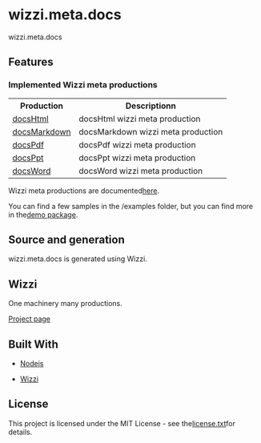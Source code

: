 # wizzi.meta.docs

wizzi.meta.docs

## Features
### Implemented Wizzi meta productions

<table>
<tr>
<th>Production</th>
<th>Descriptionn</th>
</tr>
<tr>
<td>
<a href https://github.com//wizzi.meta.docs/tree/master/.wizzi/ittf/lib/wizzi/productions/docsHtml.wfproduction.ittf>docsHtml</a><td>docsHtml wizzi meta production</td>
</tr>
<tr>
<td>
<a href https://github.com//wizzi.meta.docs/tree/master/.wizzi/ittf/lib/wizzi/productions/docsMarkdown.wfproduction.ittf>docsMarkdown</a><td>docsMarkdown wizzi meta production</td>
</tr>
<tr>
<td>
<a href https://github.com//wizzi.meta.docs/tree/master/.wizzi/ittf/lib/wizzi/productions/docsPdf.wfproduction.ittf>docsPdf</a><td>docsPdf wizzi meta production</td>
</tr>
<tr>
<td>
<a href https://github.com//wizzi.meta.docs/tree/master/.wizzi/ittf/lib/wizzi/productions/docsPpt.wfproduction.ittf>docsPpt</a><td>docsPpt wizzi meta production</td>
</tr>
<tr>
<td>
<a href https://github.com//wizzi.meta.docs/tree/master/.wizzi/ittf/lib/wizzi/productions/docsWord.wfproduction.ittf>docsWord</a><td>docsWord wizzi meta production</td>
</tr>
</table>



<p>Wizzi meta productions are documented<a href="https://stfnbssl.github.io/wizzi/docs/wizziplugins.html">here</a>.</p>



<p>You can find a few samples in the /examples folder, but you can find more in the<a href="https://github.com/wizzifactory/wizzi/tree/master/packages/wizzi-demo/.wizzi/ittf/examples/advanced/plugins">demo package</a>.</p>

## Source and generation
wizzi.meta.docs is generated using Wizzi.

## Wizzi

One machinery many productions.


<p><a href="https://stfnbssl.github.io/wizzi">Project page</a></p>

## Built With
* [Nodejs](https://nodejs.org)

* [Wizzi](https://github.com/stfnbssl/wizzi)


## License

<p>This project is licensed under the MIT License - see the<a href="license.txt">license.txt</a>for details.</p>

